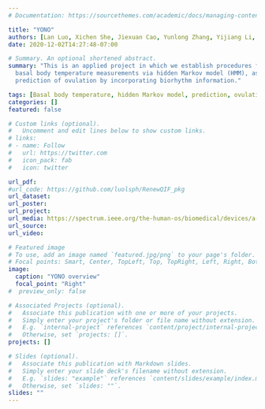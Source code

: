 ```yaml
---
# Documentation: https://sourcethemes.com/academic/docs/managing-content/

title: "YONO"
authors: [Lan Luo, Xichen She, Jiexuan Cao, Yunlong Zhang, Yijiang Li, Peter X.K. Song]
date: 2020-12-02T14:27:48-07:00

# Summary. An optional shortened abstract.
summary: "This is an applied project in which we establish procedures for pre-processing and modeling of high frequency
  basal body temperature measurements via hidden Markov model (HMM), as well as
  prediction of ovulation by incorporating biorhythm information."

tags: [Basal body temperature, hidden Markov model, prediction, ovulation, tracking data, wearable]
categories: []
featured: false

# Custom links (optional).
#   Uncomment and edit lines below to show custom links.
# links:
# - name: Follow
#   url: https://twitter.com
#   icon_pack: fab
#   icon: twitter

url_pdf: 
#url_code: https://github.com/luolsph/RenewQIF_pkg
url_dataset:
url_poster: 
url_project:
url_media: https://spectrum.ieee.org/the-human-os/biomedical/devices/a-wearable-that-helps-women-get-not-get-pregnant
url_source:
url_video:

# Featured image
# To use, add an image named `featured.jpg/png` to your page's folder. 
# Focal points: Smart, Center, TopLeft, Top, TopRight, Left, Right, BottomLeft, Bottom, BottomRight.
image:
  caption: "YONO overview"
  focal_point: "Right"
#  preview_only: false

# Associated Projects (optional).
#   Associate this publication with one or more of your projects.
#   Simply enter your project's folder or file name without extension.
#   E.g. `internal-project` references `content/project/internal-project/index.md`.
#   Otherwise, set `projects: []`.
projects: []

# Slides (optional).
#   Associate this publication with Markdown slides.
#   Simply enter your slide deck's filename without extension.
#   E.g. `slides: "example"` references `content/slides/example/index.md`.
#   Otherwise, set `slides: ""`.
slides: ""
---
```

